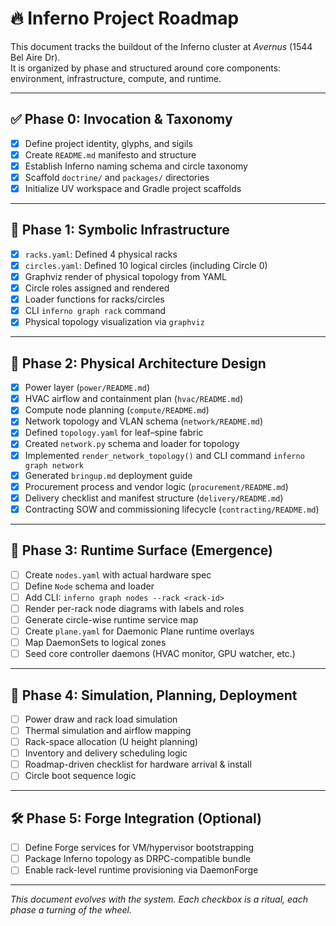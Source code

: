 

# 🔥 Inferno Project Roadmap

This document tracks the buildout of the Inferno cluster at *Avernus* (1544 Bel Aire Dr).  
It is organized by phase and structured around core components: environment, infrastructure, compute, and runtime.

---

## ✅ Phase 0: Invocation & Taxonomy

- [x] Define project identity, glyphs, and sigils
- [x] Create `README.md` manifesto and structure
- [x] Establish Inferno naming schema and circle taxonomy
- [x] Scaffold `doctrine/` and `packages/` directories
- [x] Initialize UV workspace and Gradle project scaffolds

---

## 🔧 Phase 1: Symbolic Infrastructure

- [x] `racks.yaml`: Defined 4 physical racks
- [x] `circles.yaml`: Defined 10 logical circles (including Circle 0)
- [x] Graphviz render of physical topology from YAML
- [x] Circle roles assigned and rendered
- [x] Loader functions for racks/circles
- [x] CLI `inferno graph rack` command
- [x] Physical topology visualization via `graphviz`

---

## 🧱 Phase 2: Physical Architecture Design

- [x] Power layer (`power/README.md`)
- [x] HVAC airflow and containment plan (`hvac/README.md`)
- [x] Compute node planning (`compute/README.md`)
- [x] Network topology and VLAN schema (`network/README.md`)
- [x] Defined `topology.yaml` for leaf–spine fabric
- [x] Created `network.py` schema and loader for topology
- [x] Implemented `render_network_topology()` and CLI command `inferno graph network`
- [x] Generated `bringup.md` deployment guide
- [x] Procurement process and vendor logic (`procurement/README.md`)
- [x] Delivery checklist and manifest structure (`delivery/README.md`)
- [x] Contracting SOW and commissioning lifecycle (`contracting/README.md`)

---

## 🧬 Phase 3: Runtime Surface (Emergence)

- [ ] Create `nodes.yaml` with actual hardware spec
- [ ] Define `Node` schema and loader
- [ ] Add CLI: `inferno graph nodes --rack <rack-id>`
- [ ] Render per-rack node diagrams with labels and roles
- [ ] Generate circle-wise runtime service map
- [ ] Create `plane.yaml` for Daemonic Plane runtime overlays
- [ ] Map DaemonSets to logical zones
- [ ] Seed core controller daemons (HVAC monitor, GPU watcher, etc.)

---

## 🧪 Phase 4: Simulation, Planning, Deployment

- [ ] Power draw and rack load simulation
- [ ] Thermal simulation and airflow mapping
- [ ] Rack-space allocation (U height planning)
- [ ] Inventory and delivery scheduling logic
- [ ] Roadmap-driven checklist for hardware arrival & install
- [ ] Circle boot sequence logic

---

## 🛠 Phase 5: Forge Integration (Optional)

- [ ] Define Forge services for VM/hypervisor bootstrapping
- [ ] Package Inferno topology as DRPC-compatible bundle
- [ ] Enable rack-level runtime provisioning via DaemonForge

---

_This document evolves with the system. Each checkbox is a ritual, each phase a turning of the wheel._